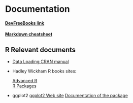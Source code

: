# Documentation

#### [DevFreeBooks link](https://devfreebooks.github.io/#)

   
#### [Markdown cheatsheet](https://github.com/adam-p/markdown-here/wiki/Markdown-Cheatsheet)


## R Relevant documents

- [Data Loading CRAN manual](https://cran.r-project.org/doc/manuals/R-data.pdf)

- Hadley Wickham R books sites:

   [Advanced R](http://adv-r.had.co.nz/)  
   [R Packages](http://r-pkgs.had.co.nz/)

- ggplot2
  [ggplot2 Web site](http://ggplot2.org/)
  [Documentation of the package](http://docs.ggplot2.org/)

